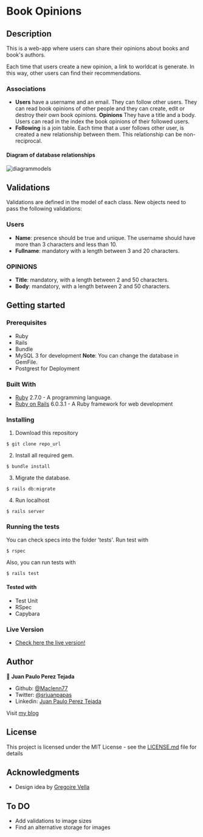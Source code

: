 # Book Opinions

## Description
This is a web-app where users can share their opinions about books and book's authors.

Each time that users create a new opinion, a link to worldcat is generate. In this way, other users can find their recommendations.

### Associations

- **Users** have a username and an email. They can follow other users. They can read book opinions of other people and they can create, edit or destroy their own book opinions.
**Opinions** They have a title and a body. Users can read in the index the book opinions of their followed users.
- **Following** is a join table. Each time that a user follows other user, is created a new relationship between them. This relationship can be non-reciprocal.

#### Diagram of database relationships

![diagrammodels](https://www.notion.so/image/https%3A%2F%2Fs3-us-west-2.amazonaws.com%2Fsecure.notion-static.com%2F1905a995-ecb9-4c90-ba18-259b50389310%2FEntity_Relationship_Diagram_(UML_Notation)_(2).png)

## Validations

Validations are defined in the model of each class. New objects need to pass the following validations:

### Users

- **Name**: presence should be true and unique. The username should have more than 3 characters and less than 10.
- **Fullname**: mandatory with a length between 3 and 20 characters.

### OPINIONS

- **Title**: mandatory, with a length between 2 and 50 characters.
- **Body**: mandatory, with a length between 2 and 50 characters.

## Getting started

### Prerequisites

- Ruby
- Rails
- Bundle
- MySQL 3 for development **Note**: You can change the database in GemFile.
- Postgrest for Deployment


### Built With

- [Ruby](https://www.ruby-lang.org/en/) 2.7.0 - A programming language.
- [Ruby on Rails](https://rubyonrails.org/) 6.0.3.1 - A Ruby framework for web development

### Installing

1. Download this repository

`$ git clone repo_url`

2. Install all required gem.

`$ bundle install`

3. Migrate the database.

`$ rails db:migrate`

4.  Run localhost

`$ rails server`

### Running the tests

You can check specs into the folder 'tests'. Run test with

`$ rspec`

Also, you can run tests with

`$ rails test`

#### Tested with

- Test Unit
- RSpec
- Capybara

### Live Version

- [Check here the live version!](https://immense-inlet-58413.herokuapp.com)

## Author

👤 **Juan Paulo Perez Tejada**

- Github: [@Maclenn77](https://github.com/Maclenn77)
- Twitter: [@srjuanpapas](https://twitter.com/srjuanpapas)
- Linkedin: [Juan Paulo Perez Tejada](https://mx.linkedin.com/in/juanpaulopereztejada)

Visit [my blog](https://developerz.software/)

## License

This project is licensed under the MIT License - see the [LICENSE.md](LICENSE.md) file for details


## Acknowledgments

* Design idea by [Gregoire Vella](https://www.behance.net/gregoirevella)

## To DO

- Add validations to image sizes
- Find an alternative storage for images
